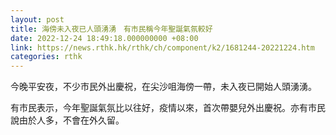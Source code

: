 ```yaml
---
layout: post
title: 海傍未入夜已人頭湧湧　有市民稱今年聖誕氣氛較好
date: 2022-12-24 18:49:18.000000000 +08:00
link: https://news.rthk.hk/rthk/ch/component/k2/1681244-20221224.htm
categories: rthk
---
```


今晚平安夜，不少市民外出慶祝，在尖沙咀海傍一帶，未入夜已開始人頭湧湧。

有市民表示，今年聖誕氣氛比以往好，疫情以來，首次帶嬰兒外出慶祝。亦有市民說由於人多，不會在外久留。
